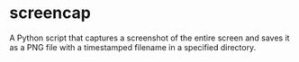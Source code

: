 # screencap
A Python script that captures a screenshot of the entire screen and saves it as a PNG file with a timestamped filename in a specified directory.
